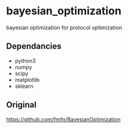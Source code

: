 # bayesian_optimization
 bayesian optimization for protocol optimization

## Dependancies
* python3
* numpy
* scipy
* matplotlib
* sklearn

## Original
https://github.com/fmfn/BayesianOptimization
